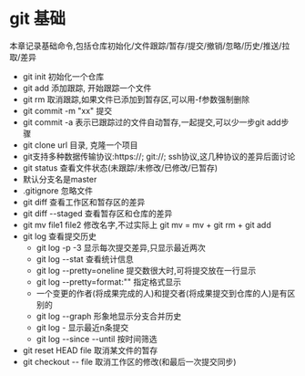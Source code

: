 # git 基础

本章记录基础命令,包括仓库初始化/文件跟踪/暂存/提交/撤销/忽略/历史/推送/拉取/差异

- git init 初始化一个仓库
- git add 添加跟踪, 开始跟踪一个文件
- git rm 取消跟踪,如果文件已添加到暂存区,可以用-f参数强制删除
- git commit -m "xx" 提交
- git commit -a 表示已跟踪过的文件自动暂存,一起提交,可以少一步git add步骤
- git clone url 目录, 克隆一个项目
- git支持多种数据传输协议:https://; git://; ssh协议,这几种协议的差异后面讨论
- git status 查看文件状态(未跟踪/未修改/已修改/已暂存)
- 默认分支名是master
- .gitignore 忽略文件
- git diff 查看工作区和暂存区的差异
- git diff --staged 查看暂存区和仓库的差异
- git mv file1 file2 修改名字,不过实际上 git mv = mv + git rm + git add
- git log 查看提交历史
    - git log -p -3 显示每次提交差异,只显示最近两次
    - git log --stat 查看统计信息
    - git log --pretty=oneline 提交数很大时,可将提交放在一行显示
    - git log --pretty=format:"" 指定格式显示
    - 一个变更的作者(将成果完成的人)和提交者(将成果提交到仓库的人)是有区别的
    - git log --graph 形象地显示分支合并历史
    - git log -<n> 显示最近n条提交
    - git log --since --until 按时间筛选
- git reset HEAD file 取消某文件的暂存
- git checkout -- file 取消工作区的修改(和最后一次提交同步)


